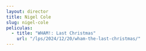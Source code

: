 ```yaml
---
layout: director
title: Nigel Cole
slug: nigel-cole
peliculas:
  - title: "WHAM!: Last Christmas"
    url: "/lps/2024/12/20/wham-the-last-christmas/"
---
```

